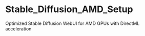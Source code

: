 # Stable_Diffusion_AMD_Setup
Optimized Stable Diffusion WebUI for AMD GPUs with DirectML acceleration
